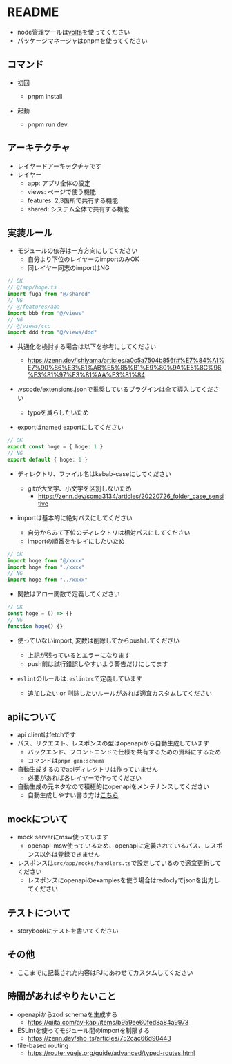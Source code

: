 # README

- node管理ツールは[volta](https://volta.sh/)を使ってください
- パッケージマネージャはpnpmを使ってください

## コマンド
- 初回
  - pnpm install

- 起動
  - pnpm run dev

## アーキテクチャ
- レイヤードアーキテクチャです
- レイヤー
  - app: アプリ全体の設定
  - views: ページで使う機能
  - features: 2,3箇所で共有する機能
  - shared: システム全体で共有する機能

## 実装ルール
- モジュールの依存は一方方向にしてください
  - 自分より下位のレイヤーのimportのみOK
  - 同レイヤー同志のimportはNG

```ts
// OK
// @/app/hoge.ts
import fuga from "@/shared"
// NG
// @/features/aaa
import bbb from "@/views"
// NG
// @/views/ccc
import ddd from "@/views/ddd"
```

- 共通化を検討する場合は以下を参考にしてください
  - https://zenn.dev/ishiyama/articles/a0c5a7504b856f#%E7%84%A1%E7%90%86%E3%81%AB%E5%85%B1%E9%80%9A%E5%8C%96%E3%81%97%E3%81%AA%E3%81%84

- .vscode/extensions.jsonで推奨しているプラグインは全て導入してください
  - typoを減らしたいため
  
- exportはnamed exportにしてください

```ts
// OK
export const hoge = { hoge: 1 }
// NG
export default { hoge: 1 }
```

- ディレクトリ、ファイル名はkebab-caseにしてください
  - gitが大文字、小文字を区別しないため
    - https://zenn.dev/soma3134/articles/20220726_folder_case_sensitive

- importは基本的に絶対パスにしてください
  - 自分からみて下位のディレクトリは相対パスにしてください
  - importの順番をキレイにしたいため

```ts
// OK
import hoge from "@/xxxx"
import hoge from "./xxxx"
// NG
import hoge from "../xxxx"
```

- 関数はアロー関数で定義してください

```ts
// OK
const hoge = () => {}
// NG
function hoge() {}
```

- 使っていないimport, 変数は削除してからpushしてください
  - 上記が残っているとエラーになります
  - push前は試行錯誤しやすいよう警告だけにしてます

- `eslint`のルールは`.eslintrc`で定義しています
  - 追加したい or 削除したいルールがあれば適宜カスタムしてください

## apiについて
- api clientはfetchです
- パス、リクエスト、レスポンスの型はopenapiから自動生成しています
  - バックエンド、フロントエンドで仕様を共有するための資料にするため
  - コマンドは`pnpm gen:schema`
- 自動生成するのでapiディレクトリは作っていません
  - 必要があれば各レイヤーで作ってください
- 自動生成の元ネタなので積極的にopenapiをメンテナンスしてください
  - 自動生成しやすい書き方は[こちら](https://openapi-ts.pages.dev/advanced#styleguide)

## mockについて
- mock serverにmsw使っています
  - openapi-msw使っているため、openapiに定義されているパス、レスポンス以外は登録できません
- レスポンスは`src/app/mocks/handlers.ts`で設定しているので適宜更新してください
  - レスポンスにopenapiのexamplesを使う場合はredoclyでjsonを出力してください

## テストについて
- storybookにテストを書いてください

## その他
- ここまでに記載された内容はPJにあわせてカスタムしてください

## 時間があればやりたいこと
- openapiからzod schemaを生成する
  - https://qiita.com/ay-kapi/items/b959ee60fed8a84a9973
- ESLintを使ってモジュール間のimportを制限する
  - https://zenn.dev/sho_ts/articles/752cac66d90443
- file-based routing
  - https://router.vuejs.org/guide/advanced/typed-routes.html
